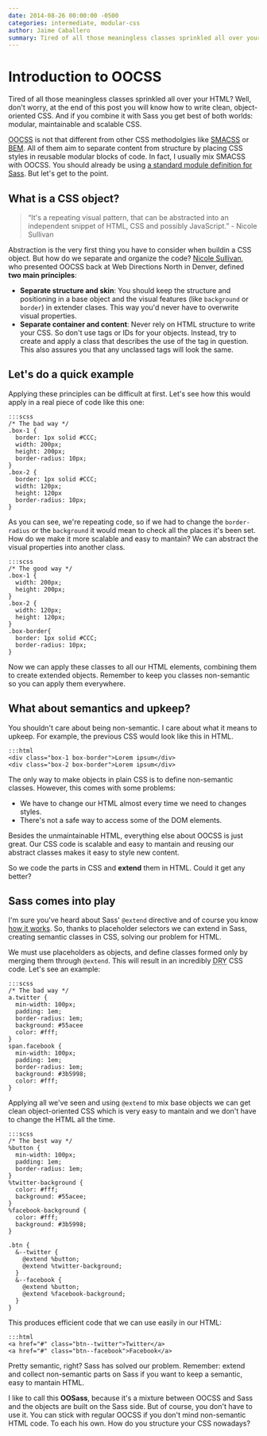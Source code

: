 ```yaml
---
date: 2014-08-26 00:00:00 -0500
categories: intermediate, modular-css
author: Jaime Caballero
summary: Tired of all those meaningless classes sprinkled all over your HTML? Well, don't worry, at the end of this post you will know how to write clean, object-oriented CSS.
---
```


# Introduction to OOCSS

Tired of all those meaningless classes sprinkled all over your HTML? Well, don't worry, at the end of this post you will know how to write clean, object-oriented CSS. And if you combine it with Sass you get best of both worlds: modular, maintainable and scalable CSS.

<abbr title="Object Oriented CSS">OOCSS</abbr> is not that different from other CSS methodolgies like [SMACSS](http://smacss.com/) or [BEM](http://bem.info/). All of them aim to separate content from structure by placing CSS styles in reusable modular blocks of code. In fact, I usually mix SMACSS with OOCSS. You should already be using [a standard module definition for Sass](/intermediate/a-standard-module-definition-for-sass). But let's get to the point.

## What is a CSS object?

> &ldquo;It's a repeating visual pattern, that can be abstracted into an independent snippet of HTML, CSS and possibly JavaScript.&rdquo; -  Nicole Sullivan

Abstraction is the very first thing you have to consider when buildin a CSS object. But how do we separate and organize the code? [Nicole Sullivan](https://github.com/stubbornella), who presented OOCSS back at Web Directions North in Denver, defined **two main principles**:

- **Separate structure and skin**: You should keep the structure and positioning in a base object and the visual features (like `background` or `border`) in extender clases. This way you'd never have to overwrite visual properties.
- **Separate container and content**: Never rely on HTML structure to write your CSS. So don't use tags or IDs for your objects. Instead, try to create and apply a class that describes the use of the tag in question. This also assures you that any unclassed tags will look the same.

## Let's do a quick example

Applying these principles can be difficult at first. Let's see how this would apply in a real piece of code like this one:

    :::scss
    /* The bad way */
    .box-1 {
      border: 1px solid #CCC;
      width: 200px;
      height: 200px;
      border-radius: 10px;
    }
    .box-2 {
      border: 1px solid #CCC;
      width: 120px;
      height: 120px
      border-radius: 10px;
    }

As you can see, we're repeating code, so if we had to change the `border-radius` or the `background` it would mean to check all the places it's been set. How do we make it more scalable and easy to mantain? We can abstract the visual properties into another class.

    :::scss
    /* The good way */
    .box-1 {
      width: 200px;
      height: 200px;
    }
    .box-2 {
      width: 120px;
      height: 120px;
    }
    .box-border{
      border: 1px solid #CCC;
      border-radius: 10px;
    }

Now we can apply these classes to all our HTML elements, combining them to create extended objects. Remember to keep you classes non-semantic so you can apply them everywhere.

## What about semantics and upkeep?

You shouldn't care about being non-semantic. I care about what it means to upkeep. For example, the previous CSS would look like this in HTML.

    :::html
    <div class="box-1 box-border">Lorem ipsum</div>
    <div class="box-2 box-border">Lorem ipsum</div>

The only way to make objects in plain CSS is to define non-semantic classes. However, this comes with some problems:

- We have to change our HTML almost every time we need to changes styles.
- There's not a safe way to access some of the DOM elements.

Besides the unmaintainable HTML, everything else about OOCSS is just great. Our CSS code is scalable and easy to mantain and reusing our abstract classes makes it easy to style new content.

So we code the parts in CSS and **extend** them in HTML. Could it get any better?

## Sass comes into play

I'm sure you've heard about Sass' `@extend` directive and of course you know [how it works](/intermediate/understanding-placeholder-selectors).
So, thanks to placeholder selectors we can extend in Sass, creating semantic classes in CSS, solving our problem for HTML.

We must use placeholders as objects, and define classes formed only by merging them through `@extend`. This will result in an incredibly <abbr title="Don't Repeat Your">DRY</abbr> CSS code. Let's see an example:

    :::scss
    /* The bad way */
    a.twitter {
      min-width: 100px;
      padding: 1em;
      border-radius: 1em;
      background: #55acee
      color: #fff;
    }
    span.facebook {
      min-width: 100px;
      padding: 1em;
      border-radius: 1em;
      background: #3b5998;
      color: #fff;
    }

Applying all we've seen and using `@extend` to mix base objects we can get clean object-oriented CSS which is very easy to mantain and we don't have to change the HTML all the time.

    :::scss
    /* The best way */
    %button {
      min-width: 100px;
      padding: 1em;
      border-radius: 1em;
    }
    %twitter-background {
      color: #fff;
      background: #55acee;
    }
    %facebook-background {
      color: #fff;
      background: #3b5998;
    }

    .btn {
      &--twitter {
        @extend %button;
        @extend %twitter-background;
      }
      &--facebook {
        @extend %button;
        @extend %facebook-background;
      }
    }

This produces efficient code that we can use easily in our HTML:

    :::html
    <a href="#" class="btn--twitter">Twitter</a>
    <a href="#" class="btn--facebook">Facebook</a>

Pretty semantic, right? Sass has solved our problem. Remember: extend and collect non-semantic parts on Sass if you want to keep a semantic, easy to mantain HTML.

I like to call this **OOSass**, because it's a mixture between OOCSS and Sass and the objects are built on the Sass side. But of course, you don't have to use it. You can stick with regular OOCSS if you don't mind non-semantic HTML code. To each his own. How do you structure your CSS nowadays?
